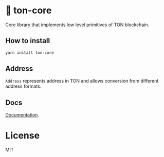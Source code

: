 # 💎 ton-core

Core library that implements low level primitives of TON blockchain.

## How to install

```bash
yarn install ton-core
```

## Address

`Address` represents address in TON and allows conversion from different address formats.

## Docs

[Documentation](https://ton-community.github.io/ton-core/).

# License

MIT